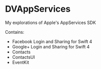 # DVAppServices
My explorations of Apple's AppServices SDK

Contains:
- Facebook Login and Sharing for Swift 4
- Google+ Login and Sharing for Swift 4
- Contacts
- ContactsUI
- EventKit
